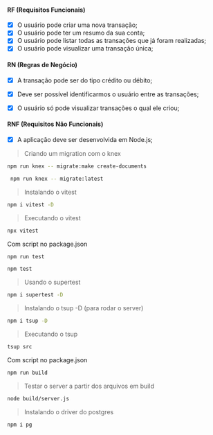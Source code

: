 

#### RF (Requisitos Funcionais)

- [x] O usuário pode criar uma nova transação;
- [x] O usuário pode ter um resumo da sua conta;
- [x] O usuário pode listar todas as transações que já foram realizadas;
- [x] O usuário pode visualizar uma transação única;

#### RN (Regras de Negócio)

- [x] A transação pode ser do tipo crédito ou débito;
- [x] Deve ser possível identificarmos o usuário entre as transações;
- [x] O usuário só pode visualizar transações o qual ele criou;


#### RNF (Requisitos Não Funcionais)

- [x] A aplicação deve ser desenvolvida em Node.js;



> Criando um migration com o knex

```bash	
npm run knex -- migrate:make create-documents
```

```bash	
 npm run knex -- migrate:latest
 ```

 > Instalando o vitest

```bash
npm i vitest -D
```

> Executando o vitest

```bash
npx vitest
```

Com script no package.json
```bash
npm run test
```
```bash
npm test
```

> Usando o supertest

```bash
npm i supertest -D
```

> Instalando o tsup -D (para rodar o server)

```bash
npm i tsup -D
```

> Executando o tsup

```bash
tsup src
```

Com script no package.json
```bash
npm run build

```

> Testar o server a partir dos arquivos em build

```bash
node build/server.js
```

> Instalando o driver do postgres

```bash
npm i pg
```

